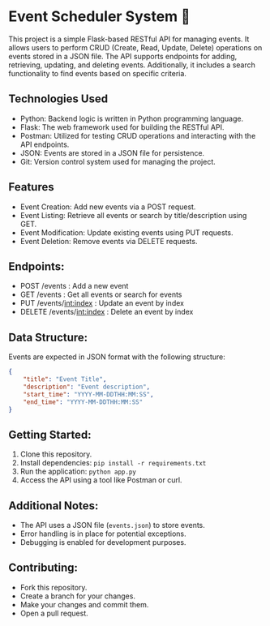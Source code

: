 # Event Scheduler System 🚀

This project is a simple Flask-based RESTful API for managing events. It allows users to perform CRUD (Create, Read, Update, Delete) operations on events stored in a JSON file. The API supports endpoints for adding, retrieving, updating, and deleting events. Additionally, it includes a search functionality to find events based on specific criteria.

## Technologies Used

* Python: Backend logic is written in Python programming language.
* Flask: The web framework used for building the RESTful API.
* Postman: Utilized for testing CRUD operations and interacting with the API endpoints.
* JSON: Events are stored in a JSON file for persistence.
* Git: Version control system used for managing the project.

## Features

* Event Creation: Add new events via a POST request.
* Event Listing: Retrieve all events or search by title/description using GET.
* Event Modification: Update existing events using PUT requests.
* Event Deletion: Remove events via DELETE requests.

## Endpoints:

- POST /events : Add a new event
- GET /events : Get all events or search for events 
- PUT /events/<int:index> : Update an event by index
- DELETE /events/<int:index> : Delete an event by index

## Data Structure:

Events are expected in JSON format with the following structure:

```json
{
    "title": "Event Title",
    "description": "Event description",
    "start_time": "YYYY-MM-DDTHH:MM:SS",
    "end_time": "YYYY-MM-DDTHH:MM:SS"
}
```

## Getting Started:

1. Clone this repository.
2. Install dependencies: `pip install -r requirements.txt`
3. Run the application: `python app.py`
4. Access the API using a tool like Postman or curl.

## Additional Notes:

- The API uses a JSON file (`events.json`) to store events.
- Error handling is in place for potential exceptions.
- Debugging is enabled for development purposes.

## Contributing:

- Fork this repository.
- Create a branch for your changes.
- Make your changes and commit them.
- Open a pull request.



